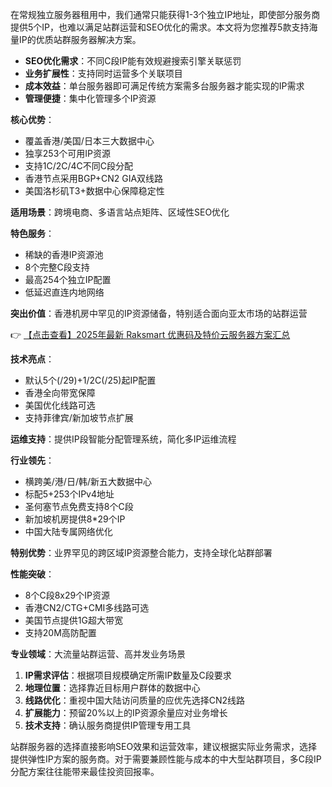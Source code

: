 
在常规独立服务器租用中，我们通常只能获得1-3个独立IP地址，即使部分服务商提供5个IP，也难以满足站群运营和SEO优化的需求。本文将为您推荐5款支持海量IP的优质站群服务器解决方案。


- **SEO优化需求**：不同C段IP能有效规避搜索引擎关联惩罚
- **业务扩展性**：支持同时运营多个关联项目
- **成本效益**：单台服务器即可满足传统方案需多台服务器才能实现的IP需求
- **管理便捷**：集中化管理多个IP资源



**核心优势**：
- 覆盖香港/美国/日本三大数据中心
- 独享253个可用IP资源
- 支持1C/2C/4C不同C段分配
- 香港节点采用BGP+CN2 GIA双线路
- 美国洛杉矶T3+数据中心保障稳定性

**适用场景**：跨境电商、多语言站点矩阵、区域性SEO优化


**特色服务**：
- 稀缺的香港IP资源池
- 8个完整C段支持
- 最高254个独立IP配置
- 低延迟直连内地网络

**突出价值**：香港机房中罕见的IP资源储备，特别适合面向亚太市场的站群运营

👉 [【点击查看】2025年最新 Raksmart 优惠码及特价云服务器方案汇总](https://bit.ly/raksmart)


**技术亮点**：
- 默认5个(/29)+1/2C(/25)起IP配置
- 香港全向带宽保障
- 美国优化线路可选
- 支持菲律宾/新加坡节点扩展

**运维支持**：提供IP段智能分配管理系统，简化多IP运维流程


**行业领先**：
- 横跨美/港/日/韩/新五大数据中心
- 标配5+253个IPv4地址
- 圣何塞节点免费支持8个C段
- 新加坡机房提供8*29个IP
- 中国大陆专属网络优化

**特别优势**：业界罕见的跨区域IP资源整合能力，支持全球化站群部署


**性能突破**：
- 8个C段8x29个IP资源
- 香港CN2/CTG+CMI多线路可选
- 美国节点提供1G超大带宽
- 支持20M高防配置

**专业领域**：大流量站群运营、高并发业务场景


1. **IP需求评估**：根据项目规模确定所需IP数量及C段要求
2. **地理位置**：选择靠近目标用户群体的数据中心
3. **线路优化**：重视中国大陆访问质量的应优先选择CN2线路
4. **扩展能力**：预留20%以上的IP资源余量应对业务增长
5. **技术支持**：确认服务商提供IP管理专用工具

站群服务器的选择直接影响SEO效果和运营效率，建议根据实际业务需求，选择提供弹性IP方案的服务商。对于需要兼顾性能与成本的中大型站群项目，多C段IP分配方案往往能带来最佳投资回报率。
